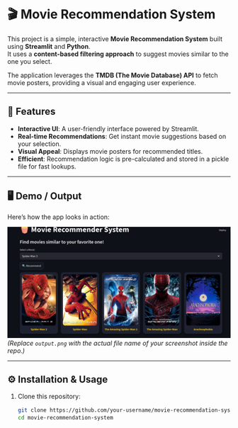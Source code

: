 # 🎬 Movie Recommendation System

This project is a simple, interactive **Movie Recommendation System** built using **Streamlit** and **Python**.  
It uses a **content-based filtering approach** to suggest movies similar to the one you select.

The application leverages the **TMDB (The Movie Database) API** to fetch movie posters, providing a visual and engaging user experience.

---

## 🚀 Features
- **Interactive UI**: A user-friendly interface powered by Streamlit.  
- **Real-time Recommendations**: Get instant movie suggestions based on your selection.  
- **Visual Appeal**: Displays movie posters for recommended titles.  
- **Efficient**: Recommendation logic is pre-calculated and stored in a pickle file for fast lookups.  

---

## 🖥️ Demo / Output
Here’s how the app looks in action:  

![Movie Recommendation Demo](output_demo.png)  
*(Replace `output.png` with the actual file name of your screenshot inside the repo.)*  

---

## ⚙️ Installation & Usage

1. Clone this repository:
   ```bash
   git clone https://github.com/your-username/movie-recommendation-system.git
   cd movie-recommendation-system

